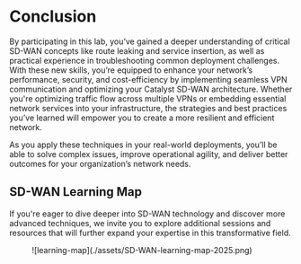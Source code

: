 
# Conclusion

By participating in this lab, you’ve gained a deeper understanding of critical SD-WAN concepts like route leaking and service insertion, as well as practical experience in troubleshooting common deployment challenges. With these new skills, you’re equipped to enhance your network’s performance, security, and cost-efficiency by implementing seamless VPN communication and optimizing your Catalyst SD-WAN architecture. Whether you're optimizing traffic flow across multiple VPNs or embedding essential network services into your infrastructure, the strategies and best practices you’ve learned will empower you to create a more resilient and efficient network.


As you apply these techniques in your real-world deployments, you’ll be able to solve complex issues, improve operational agility, and deliver better outcomes for your organization’s network needs.

## SD-WAN Learning Map 

If you're eager to dive deeper into SD-WAN technology and discover more advanced techniques, we invite you to explore additional sessions and resources that will further expand your expertise in this transformative field.



<figure markdown>
  ![learning-map](./assets/SD-WAN-learning-map-2025.png)
</figure>
